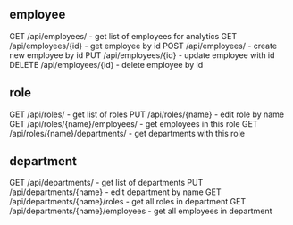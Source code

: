 employee
----------
GET     /api/employees/           - get list of employees for analytics
GET     /api/employees/{id}      - get employee by id
POST    /api/employees/          - create new employee by id
PUT     /api/employees/{id}      - update employee with id
DELETE  /api/employees/{id}      - delete employee by id

role
----------
GET     /api/roles/       - get list of roles
PUT     /api/roles/{name}  - edit role by name
GET     /api/roles/{name}/employees/  - get employees in this role
GET     /api/roles/{name}/departments/ - get departments with this role 

department
----------
GET     /api/departments/                 - get list of departments
PUT     /api/departments/{name}             - edit department by name
GET     /api/departments/{name}/roles       - get all roles in department
GET     /api/departments/{name}/employees   - get  all employees in department